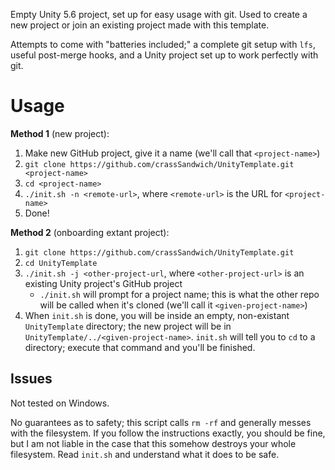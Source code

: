 Empty Unity 5.6 project, set up for easy usage with git. Used to create a new project or join an existing project made with this template.

Attempts to come with "batteries included;" a complete git setup with `lfs`, useful post-merge hooks, and a Unity project set up to work perfectly with git.

# Usage

**Method 1** (new project):

1. Make new GitHub project, give it a name (we'll call that `<project-name>`)
2. `git clone https://github.com/crassSandwich/UnityTemplate.git <project-name>`
3. `cd <project-name>`
3. `./init.sh -n <remote-url>`, where `<remote-url>` is the URL for `<project-name>`
4. Done!

**Method 2** (onboarding extant project):

1. `git clone https://github.com/crassSandwich/UnityTemplate.git`
2. `cd UnityTemplate`
3. `./init.sh -j <other-project-url`, where `<other-project-url>` is an existing Unity project's GitHub project
    - `./init.sh` will prompt for a project name; this is what the other repo will be called when it's cloned (we'll call it `<given-project-name>`)
4. When `init.sh` is done, you will be inside an empty, non-existant `UnityTemplate` directory; the new project will be in `UnityTemplate/../<given-project-name>`. `init.sh` will tell you to `cd` to a directory; execute that command and you'll be finished.

## Issues

Not tested on Windows.

No guarantees as to safety; this script calls `rm -rf` and generally messes with the filesystem. If you follow the instructions exactly, you should be fine, but I am not liable in the case that this somehow destroys your whole filesystem. Read `init.sh` and understand what it does to be safe.
